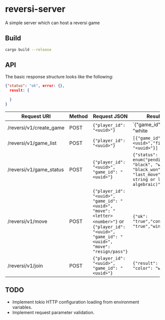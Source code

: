 # reversi-server
A simple server which can host a reversi game

## Build

```bash
cargo build --release
```

## API

The basic response structure looks like the following:
```json
{"status": "ok", error: {}, 
  result: {
    
  }
}

```

|Request URI             |Method|Request JSON                 |Result JSON                    |
|------------------------|------|-----------------------------|-------------------------------|
|/reversi/v1/create_game |POST  |`{"player_id": "<uuid>"}`    |`{"game_id": "<uuid>", "color": "white|black"}`|
|/reversi/v1/game_list|POST|`{"player_id": "<uuid>"}`|`[{"game_id": "<uuid>","first_player": "<uuid>"}]`|
|/reversi/v1/game_status|POST|`{"player_id": "<uuid>", "game_id": "<uuid>"}`|`{"status": enum("pending","white", "black", "white_won", "black_won", "last_move": "(empty string or last move in algebraic)")}`|
|/reversi/v1/move|POST|`{"player_id": "<uuid>", "game_id": "<uuid>", "move": "<letter><number>"}` or `{"player_id": "<uuid>", "game_id": "<uuid>", "move": "resign/pass"}`|`{"ok": "true","continue": "true","winner": ""}`|
|/reversi/v1/join|POST|`{"player_id": "<uuid>", "game_id": "<uuid>"}`|`{"result": bool, "color": "white/black"}`|

## TODO

* Implement tokio HTTP configuration loading from environment variables.
* Implement request parameter validation.
